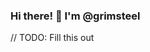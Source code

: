 ### Hi there! 👋 I'm @grimsteel

<!--[![grimsteel's GitHub stats](https://github-readme-stats-git-masterrstaa-rickstaa.vercel.app/api?username=grimsteel&show_icons=true&count_private=true&bg_color=30,51372e,89391d&ring_color=fff&custom_title=grimsteel%27s%20Github%20Stats&include_all_commits=true&title_color=d9ccc8&icon_color=fff&text_color=fff&hide_border=true)](https://github.com/anuraghazra/github-readme-stats)


**grimsteel/grimsteel** is a ✨ _special_ ✨ repository because its `README.md` (this file) appears on your GitHub profile.

Here are some ideas to get you started:

- 🔭 I’m currently working on ...
- 🌱 I’m currently learning ...
- 👯 I’m looking to collaborate on ...
- 🤔 I’m looking for help with ...
- 💬 Ask me about ...
- 📫 How to reach me: ...
- 😄 Pronouns: ...
- ⚡ Fun fact: ...
-->

// TODO: Fill this out
